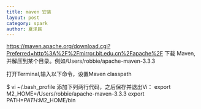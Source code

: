 ```yaml
---
title: maven 安装
layout: post
category: spark
author: 夏泽民
---
```

<!-- more -->
https://maven.apache.org/download.cgi?Preferred=http%3A%2F%2Fmirror.bit.edu.cn%2Fapache%2F
下载 Maven, 并解压到某个目录。例如/Users/robbie/apache-maven-3.3.3

打开Terminal,输入以下命令，设置Maven classpath

 $ vi ~/.bash_profile
添加下列两行代码，之后保存并退出Vi：
export M2_HOME=/Users/robbie/apache-maven-3.3.3
export PATH=$PATH:$M2_HOME/bin

